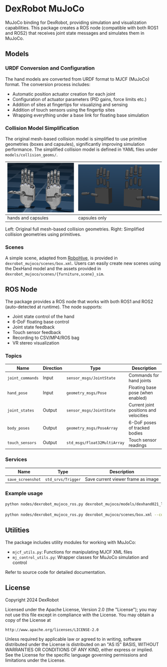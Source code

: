 # DexRobot MuJoCo

MuJoCo binding for DexRobot, providing simulation and visualization capabilities. This package creates a ROS node (compatible with both ROS1 and ROS2) that receives joint state messages and simulates them in MuJoCo.

## Models

### URDF Conversion and Configuration

The hand models are converted from URDF format to MJCF (MuJoCo) format. The conversion process includes:

- Automatic position actuator creation for each joint
- Configuration of actuator parameters (PID gains, force limits etc.)
- Addition of sites at fingertips for visualizing and sensing
- Addition of touch sensors using the fingertip sites
- Wrapping everything under a base link for floating base simulation

### Collision Model Simplification

The original mesh-based collision model is simplified to use primitive geometries (boxes and capsules), significantly improving simulation performance. The simplified collision model is defined in YAML files under `models/collision_geoms/`.

| <img src="assets/hands.png" alt="Original model" width="320">| <img src="assets/hands_simplified_collision_geom.png" alt="Simplified collision geometries" width="400"> |
|---------------------------------------------|---------------------------------------------|
| hands and capsules                                 | capsules  only                         |

Left: Original full mesh-based collision geometries. Right: Simplified collision geometries using primitives.

### Scenes

A simple scene, adapted from [RoboHive](https://github.com/vikashplus/robohive), is provided in `dexrobot_mujoco/scenes/box.xml`. Users can easily create new scenes using the DexHand model and the assets provided in `dexrobot_mujoco/scenes/{furniture,scene}_sim`.

## ROS Node

The package provides a ROS node that works with both ROS1 and ROS2 (auto-detected at runtime). The node supports:
- Joint state control of the hand
- 6-DoF floating base control
- Joint state feedback
- Touch sensor feedback
- Recording to CSV/MP4/ROS bag
- VR stereo visualization

### Topics

| Name | Direction | Type | Description |
|------|-----------|------|-------------|
| `joint_commands` | Input | `sensor_msgs/JointState` | Commands for hand joints |
| `hand_pose` | Input | `geometry_msgs/Pose` | Floating base pose (when enabled) |
| `joint_states` | Output | `sensor_msgs/JointState` | Current joint positions and velocities |
| `body_poses` | Output | `geometry_msgs/PoseArray` | 6-DoF poses of tracked bodies |
| `touch_sensors` | Output | `std_msgs/Float32MultiArray` | Touch sensor readings |

### Services

| Name | Type | Description |
|------|------|-------------|
| `save_screenshot` | `std_srvs/Trigger` | Save current viewer frame as image |

### Example usage

```bash
python nodes/dexrobot_mujoco_ros.py dexrobot_mujoco/models/dexhand021_left_simplified.xml     # Simulate a single hand

python nodes/dexrobot_mujoco_ros.py dexrobot_mujoco/scenes/box.xml --config config/scene_default.yaml    # Simulate a scene, with camera and ros topic configurations specified in the config file
```

## Utilities

The package includes utility modules for working with MuJoCo:
- `mjcf_utils.py`: Functions for manipulating MJCF XML files
- `mj_control_utils.py`: Wrapper classes for MuJoCo simulation and control

Refer to source code for detailed documentation.

## License

Copyright 2024 DexRobot

Licensed under the Apache License, Version 2.0 (the "License");
you may not use this file except in compliance with the License.
You may obtain a copy of the License at

    http://www.apache.org/licenses/LICENSE-2.0

Unless required by applicable law or agreed to in writing, software
distributed under the License is distributed on an "AS IS" BASIS,
WITHOUT WARRANTIES OR CONDITIONS OF ANY KIND, either express or implied.
See the License for the specific language governing permissions and
limitations under the License.
